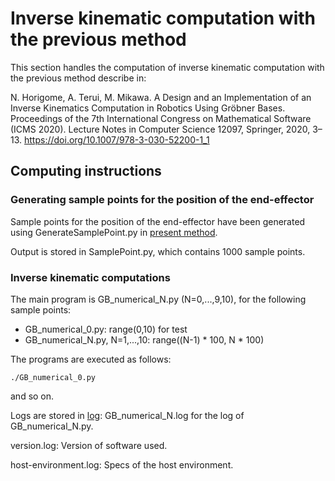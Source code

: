 # Inverse kinematic computation with the previous method

This section handles the computation of inverse kinematic computation with the previous method describe in:

N. Horigome, A. Terui, M. Mikawa. A Design and an Implementation of an Inverse Kinematics Computation in Robotics Using Gröbner Bases. Proceedings of the 7th International Congress on Mathematical Software (ICMS 2020). Lecture Notes in Computer Science 12097, Springer, 2020, 3–13. https://doi.org/10.1007/978-3-030-52200-1_1

## Computing instructions

### Generating sample points for the position of the end-effector 

Sample points for the position of the end-effector have been generated using GenerateSamplePoint.py in [present method](../present-method).

Output is stored in SamplePoint.py, which contains 1000 sample points.

### Inverse kinematic computations

The main program is GB_numerical_N.py (N=0,...,9,10), for the following sample points:
- GB_numerical_0.py: range(0,10) for test
- GB_numerical_N.py, N=1,...,10: range((N-1) * 100, N * 100)

The programs are executed as follows:
```
./GB_numerical_0.py
```
and so on.

Logs are stored in [log](./log/): GB_numerical_N.log for the log of GB_numerical_N.py.

version.log: Version of software used.

host-environment.log: Specs of the host environment.
